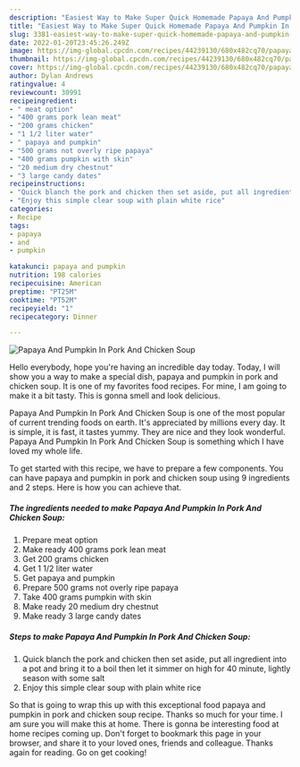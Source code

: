 ```yaml
---
description: "Easiest Way to Make Super Quick Homemade Papaya And Pumpkin In Pork And Chicken Soup"
title: "Easiest Way to Make Super Quick Homemade Papaya And Pumpkin In Pork And Chicken Soup"
slug: 3381-easiest-way-to-make-super-quick-homemade-papaya-and-pumpkin-in-pork-and-chicken-soup
date: 2022-01-20T23:45:26.249Z
image: https://img-global.cpcdn.com/recipes/44239130/680x482cq70/papaya-and-pumpkin-in-pork-and-chicken-soup-recipe-main-photo.jpg
thumbnail: https://img-global.cpcdn.com/recipes/44239130/680x482cq70/papaya-and-pumpkin-in-pork-and-chicken-soup-recipe-main-photo.jpg
cover: https://img-global.cpcdn.com/recipes/44239130/680x482cq70/papaya-and-pumpkin-in-pork-and-chicken-soup-recipe-main-photo.jpg
author: Dylan Andrews
ratingvalue: 4
reviewcount: 30991
recipeingredient:
- " meat option"
- "400 grams pork lean meat"
- "200 grams chicken"
- "1 1/2 liter water"
- " papaya and pumpkin"
- "500 grams not overly ripe papaya"
- "400 grams pumpkin with skin"
- "20 medium dry chestnut"
- "3 large candy dates"
recipeinstructions:
- "Quick blanch the pork and chicken then set aside, put all ingredient into a pot and bring it to a boil then let it simmer on high for 40 minute, lightly season with some salt"
- "Enjoy this simple clear soup with plain white rice"
categories:
- Recipe
tags:
- papaya
- and
- pumpkin

katakunci: papaya and pumpkin 
nutrition: 198 calories
recipecuisine: American
preptime: "PT25M"
cooktime: "PT52M"
recipeyield: "1"
recipecategory: Dinner

---
```



![Papaya And Pumpkin In Pork And Chicken Soup](https://img-global.cpcdn.com/recipes/44239130/680x482cq70/papaya-and-pumpkin-in-pork-and-chicken-soup-recipe-main-photo.jpg)

Hello everybody, hope you're having an incredible day today. Today, I will show you a way to make a special dish, papaya and pumpkin in pork and chicken soup. It is one of my favorites food recipes. For mine, I am going to make it a bit tasty. This is gonna smell and look delicious.



Papaya And Pumpkin In Pork And Chicken Soup is one of the most popular of current trending foods on earth. It's appreciated by millions every day. It is simple, it is fast, it tastes yummy. They are nice and they look wonderful. Papaya And Pumpkin In Pork And Chicken Soup is something which I have loved my whole life.


To get started with this recipe, we have to prepare a few components. You can have papaya and pumpkin in pork and chicken soup using 9 ingredients and 2 steps. Here is how you can achieve that.

<!--inarticleads1-->

##### The ingredients needed to make Papaya And Pumpkin In Pork And Chicken Soup:

1. Prepare  meat option
1. Make ready 400 grams pork lean meat
1. Get 200 grams chicken
1. Get 1 1/2 liter water
1. Get  papaya and pumpkin
1. Prepare 500 grams not overly ripe papaya
1. Take 400 grams pumpkin with skin
1. Make ready 20 medium dry chestnut
1. Make ready 3 large candy dates




<!--inarticleads2-->

##### Steps to make Papaya And Pumpkin In Pork And Chicken Soup:

1. Quick blanch the pork and chicken then set aside, put all ingredient into a pot and bring it to a boil then let it simmer on high for 40 minute, lightly season with some salt
1. Enjoy this simple clear soup with plain white rice




So that is going to wrap this up with this exceptional food papaya and pumpkin in pork and chicken soup recipe. Thanks so much for your time. I am sure you will make this at home. There is gonna be interesting food at home recipes coming up. Don't forget to bookmark this page in your browser, and share it to your loved ones, friends and colleague. Thanks again for reading. Go on get cooking!
